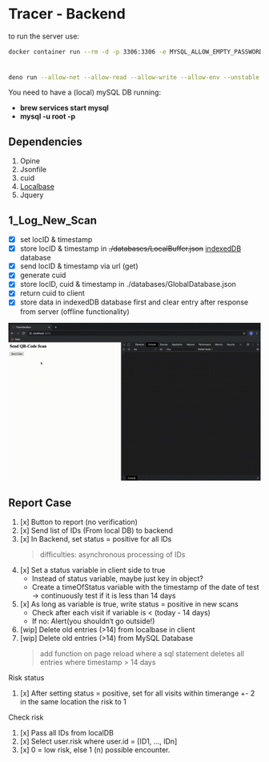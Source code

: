 # Tracer - Backend

to run the server use:

```bash
docker container run --rm -d -p 3306:3306 -e MYSQL_ALLOW_EMPTY_PASSWORD=true docker.io/mariadb:latest


deno run --allow-net --allow-read --allow-write --allow-env --unstable ./server/src/api.ts server runs on localhost:3000
```

You need to have a (local) mySQL DB running:

- __brew services start mysql__
- __mysql -u root -p__

Dependencies
------

1. Opine
2. Jsonfile
3. cuid
4. [Localbase](https://github.com/dannyconnell/localbase)
5. Jquery

1_Log_New_Scan
------

- [x] set locID & timestamp
- [x] store locID & timestamp in ~~./databases/LocalBuffer.json~~ [indexedDB](https://developer.mozilla.org/en-US/docs/Web/API/IndexedDB_API) database
- [x] send locID & timestamp via url (get)
- [x] generate cuid
- [x] store locID, cuid & timestamp in ./databases/GlobalDatabase.json
- [x] return cuid to client
- [x] store data in indexedDB database first and clear entry after response from server (offline functionality)

<img src="./ressources/TracerDB_demo.gif" width="750"/>

Report Case
------

1. [x] Button to report (no verification)
2. [x] Send list of IDs (From local DB) to backend
3. [x] In Backend, set status = positive for all IDs
    > difficulties: asynchronous processing of IDs
4. [x] Set a status variable in client side to true
    - Instead of status variable, maybe just key in object?
    - Create a timeOfStatus variable with the timestamp of the date of test -> continuously test if it is less than 14 days
5. [x] As long as variable is true, write status = positive in new scans
    - Check after each visit if variable is < (today - 14 days)
    - If no: Alert(you shouldn‘t go outside!)
6. [wip] Delete old entries (>14) from localbase in client
7. [wip] Delete old entries (>14) from MySQL Database
    > add function on page reload where a sql statement deletes all entries where timestamp > 14 days

Risk status

1. [x] After setting status = positive, set for all visits within timerange +- 2 in the same location the risk to 1

Check risk

1. [x] Pass all IDs from localDB
2. [x] Select user.risk where user.id = [ID1, ..., IDn]
3. [x] 0 = low risk, else 1 (n) possible encounter.
